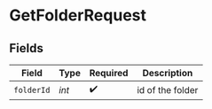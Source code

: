 # GetFolderRequest


## Fields

| Field              | Type               | Required           | Description        |
| ------------------ | ------------------ | ------------------ | ------------------ |
| `folderId`         | *int*              | :heavy_check_mark: | id of the folder   |